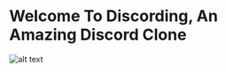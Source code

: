 # Welcome To Discording, An Amazing Discord Clone
![alt text](https://i.ibb.co/Y8zBfFv/Screenshot-98.png)
